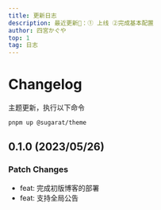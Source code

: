 ```yaml
---
title: 更新日志
description: 最近更新🚀：① 上线 ②完成基本配置
author: 四宮かぐや
top: 1
tag: 日志
---
```


# Changelog
主题更新，执行以下命令
```shell
pnpm up @sugarat/theme
```

## 0.1.0 (2023/05/26)

### Patch Changes
- feat: 完成初版博客的部署
- feat: 支持全局公告